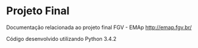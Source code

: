 # Projeto Final
Documentação relacionada ao projeto final FGV - EMAp
http://emap.fgv.br/

Código desenvolvido utilizando Python 3.4.2
